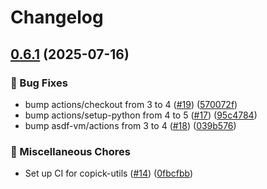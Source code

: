 # Changelog

## [0.6.1](https://github.com/copick/copick-utils/compare/copick-utils-v0.6.0...copick-utils-v0.6.1) (2025-07-16)


### 🐞 Bug Fixes

* bump actions/checkout from 3 to 4 ([#19](https://github.com/copick/copick-utils/issues/19)) ([570072f](https://github.com/copick/copick-utils/commit/570072f708ea47b54d00fcc24451401896c91e25))
* bump actions/setup-python from 4 to 5 ([#17](https://github.com/copick/copick-utils/issues/17)) ([95c4784](https://github.com/copick/copick-utils/commit/95c47842e6a271ae40f69a9f9a578ef55d3d318b))
* bump asdf-vm/actions from 3 to 4 ([#18](https://github.com/copick/copick-utils/issues/18)) ([039b576](https://github.com/copick/copick-utils/commit/039b5761c4bc6b128f1bfef1aa2e7bf612f42ea3))


### 🧹 Miscellaneous Chores

* Set up CI for copick-utils ([#14](https://github.com/copick/copick-utils/issues/14)) ([0fbcfbb](https://github.com/copick/copick-utils/commit/0fbcfbb5bc12261da52e0850531195049328c2f9))
